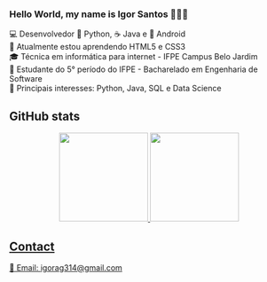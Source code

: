 ### Hello World, my name is Igor Santos 👩‍💻👋
 
 💻 Desenvolvedor 🐍 Python, ☕ Java e 📱 Android<br/>
 🌱 Atualmente estou aprendendo HTML5 e CSS3<br/> 
 🎓 Técnica em informática para internet - IFPE Campus Belo Jardim<br/> 
 🏫 Estudante do 5° período do IFPE - Bacharelado em Engenharia de Software<br/> 
 📌 Principais interesses: Python, Java, SQL e Data Science<br/> 
 
## GitHub stats

<div align="center">
  <a href="https://github.com/igorsantos314">
  <img height="160em" src="https://github-readme-stats.vercel.app/api/top-langs/?username=igorsantos314&layout=compact&langs_count=10&theme=dracula"/>
  <img height="160em" src="https://github-readme-stats.vercel.app/api?username=igorsantos314&show_icons=true&theme=dracula&include_all_commits=true&count_private=true"/>
</div> 
 
## Contact
 📧 Email: igorag314@gmail.com<br/> 





